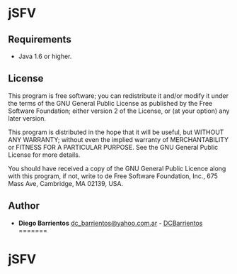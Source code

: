 # jSFV

## Requirements
* Java 1.6 or higher. 

## License
This program is free software; you can redistribute it and/or modify it 
under the terms of the GNU General Public License as published by the Free 
Software Foundation; either version 2 of the License, or (at your option) 
any later version.

This program is distributed in the hope that it will be useful, but WITHOUT 
ANY WARRANTY; without even the implied warranty of MERCHANTABILITY or 
FITNESS FOR A PARTICULAR PURPOSE. See the GNU General Public License for more 
details.

You should have received a copy of the GNU General Public Licence along with 
this program, if not, write to de Free Software Foundation, Inc., 675 Mass 
Ave, Cambridge, MA 02139, USA.

## Author
* **Diego Barrientos** <dc_barrientos@yahoo.com.ar> - [DCBarrientos](http://www.github.com/dcbarrientos)
=======
# jSFV

